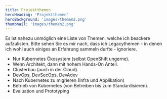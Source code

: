 ```yaml
---
title: Projektthemen
heroHeading: 'Projektthemen'
heroBackground: 'images/themen2.png'
thumbnail: 'images/themen2.png'
---
```




Es ist nahezu unmöglich eine Liste von Themen, welche ich beackere aufzulisten. Bitte sehen Sie es mir nach, dass ich Legacythemen - in denen ich wohl auch einiges an Erfahrung sammeln durfte - ignoriere.



* Nur Kubernetes Ökosystem (selbst OpenShift ungerne). 
* Wenn Architekt, dann mit hohem  Hands-On Anteil.
* Clusterbau (auch in der Cloud).
* DevOps, DevSecOps, DevAdev
* Nach Kubernetes zu migrieren (Infra und Applikation)
* Betrieb von Kubernetes (von Betreiben bis zum Standardisieren).
* Evaluation und Prototyping




